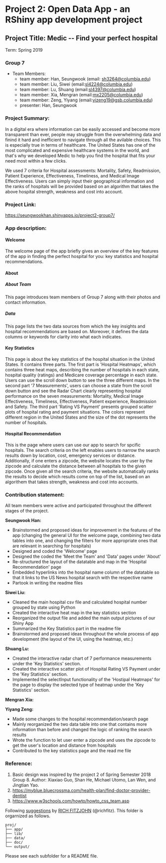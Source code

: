 # Project 2: Open Data App - an RShiny app development project

## Project Title: Medic -- Find your perfect hospital
Term: Spring 2019

### **Group 7**
+ Team Members:
	+ team member: Han, Seungwook (email: sh3264@columbia.edu)
	+ team member: Liu, Siwei (email:sl4224@columbia.edu)
	+ team member: Lu, Shuang (email:sl4397@columbia.edu)
	+ team member: Xia, Mengran (email:mx2205@columbia.edu)
	+ team member: Zeng, Yiyang (email:yizeng19@gsb.columbia.edu)
  + presenter: Han, Seungwook

### **Project Summary**:

In a digital era where information can be easily accessed and become more transparent than ever, people may struggle from the overwhelming data and finind it hard and inefficient to navigate through all the avilable choices. This is especially true in terms of healthcare. The United States has one of the most complicated and expensive healthcare systems in the world, and that's why we developed Medic to help you find the hospital that fits your need most within a few clicks.

We used 7 criteria for Hospital assessments: Mortality, Safety, Readmission, Patient Experience, Effectiveness, Timeliness, and Medical Image Effectiveness. Users can simply input their geographical information and the ranks of hospitals will be provided based on an algorithm that takes the above hospital strength, weakness and cost into account.


### **Project Link**:

https://seungwookhan.shinyapps.io/project2-group7/

### **App description:**
#### Welcome
The welcome page of the app briefly gives an overview of the key features of the app in finding the perfect hospital for you: key statistics and hospital recommendations.

#### About
##### About Team
This page introduces team members of Group 7 along with their photos and contact information.

##### Data
This page lists the two data sources from which the key insights and hospital recommendations are based on. Moreover, it defines the data columns or keywords for clarity into what each indicates.

#### Key Statistics
This page is about the key statistics of the hospital situation in the United States. It contains three parts. The first part is 'Hospital Heatmaps', which contains three heat maps, describing the number of hospitals in each state, hospital quality (ratings) and Medicare coverage percentage in each state. Users can use the scroll down button to see the three different maps. In the second part '7 Measurements', users can choose a state from the scroll down button and see the Radar Chart clearly representing hospital performance on the seven measurements: Mortality, Medical Image Effectiveness, Timeliness, Effectiveness, Patient experience, Readmission and Safety. The third part 'Rating VS Payment' presents grouped scatter plots of hospital rating and payment situations. The colors represent different region in the United States and the size of the dot represents the number of hospitals.

#### Hospital Recommendation
This is the page where users can use our app to search for spcific hospitals. The search criteria on the left enables users to narrow the search results down by location, cost, emergency services or distance. Additionally, if one enters a zipcode, the website locates the user by the zipcode and calculate the distance between all hospitals to the given zipcode. Once given all the search criteria, the website automatically ranks the results to decide which results come on top of the list, based on an algorithem that takes strength, weakness and cost into accounts.  

### **Contribution statement**:

All team members were active and participated throughout the different stages of the project.

__Seungwook Han:__
* Brainstormed and proposed ideas for improvement in the features of the app (changing the general UI for the welcome page, combining two data tables into one, and changing the filters for more appropriate ones that are relevant in searching for hospitals)
* Designed and coded the 'Welcome' page
* Designed the coded the 'Meet the Team' and 'Data' pages under 'About'
* Re-structured the layout of the datatable and map in the 'Hospital Recommendation' page
* Embedded hyperlinks into the hospital name column of the datatable so that it links to the US News hospital search with the respective name
* Partook in writing the readme files

__Siwei Liu:__
* Cleaned the main hospital csv file and calculated hospital number grouped by state using Python
* Created the interactive heat map in the key statistics section
* Reorganized the output file and added the main output pictures of our Shiny App
* Summarized the Key Statistics part in the readme file
* Brainstormed and proposed ideas throughout the whole process of app development
(the layout of the UI, using the heatmap, etc.)

__Shuang Lu:__
* Created the interactive radar chart of 7 performance measurements under the 'Key Statistics' section.
* Created the interactive scatter plot of Hospital Rating VS Payment under the 'Key Statistics' section.
* Implemented the selectInput functionality of the 'Hostipal Heatmaps' for the page to display the selected type of heatmap under the 'Key Statistics' section.

__Mengran Xia:__

__Yiyang Zeng:__
* Made some changes to the hospital recommendation/search page
* Mainly reorganized the two data table into one that contains more information than before and changed the logic of ranking the search results
* Wrote the function to let user enter a zipcode and uses the zipcode to get the user's location and distance from hospitals
* Contributed to the key statistics page and the read me file


### **Reference**:
1. Basic design was inspired by the project 2 of Spring Semester 2018 Group 8. Author: Xiaxiao Guo, Shan He, Michael Utomo, Lan Wen, and Jingtian Yao.
2. https://myblue.bluecrossma.com/health-plan/find-doctor-provider-dentist
3. https://www.w3schools.com/howto/howto_css_team.asp



Following [suggestions](http://nicercode.github.io/blog/2013-04-05-projects/) by [RICH FITZJOHN](http://nicercode.github.io/about/#Team) (@richfitz). This folder is orgarnized as follows.

```
proj/
├── app/
├── lib/
├── data/
├── doc/
└── output/
```

Please see each subfolder for a README file.
